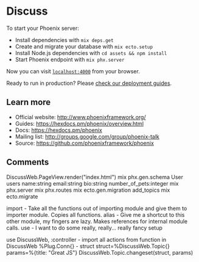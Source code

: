 # Discuss

To start your Phoenix server:

  * Install dependencies with `mix deps.get`
  * Create and migrate your database with `mix ecto.setup`
  * Install Node.js dependencies with `cd assets && npm install`
  * Start Phoenix endpoint with `mix phx.server`

Now you can visit [`localhost:4000`](http://localhost:4000) from your browser.

Ready to run in production? Please [check our deployment guides](https://hexdocs.pm/phoenix/deployment.html).

## Learn more

  * Official website: http://www.phoenixframework.org/
  * Guides: https://hexdocs.pm/phoenix/overview.html
  * Docs: https://hexdocs.pm/phoenix
  * Mailing list: http://groups.google.com/group/phoenix-talk
  * Source: https://github.com/phoenixframework/phoenix

## Comments

DiscussWeb.PageView.render("index.html")
mix phx.gen.schema User users name:string email:string bio:string number_of_pets:integer
mix phx.server
mix phx.routes
mix ecto.gen.migration add_topics
mix ecto.migrate

import - Take all the functions out of importing module and give them to importer module. Copies all functions.
alias - Give me a shortcut to this other module, my fingers are lazy. Makes references for internal module calls.
use - I want to do some really, really... really fancy setup

use DiscussWeb, :controller - import all actions from function in DiscussWeb
%Plug.Conn{} - struct
struct=%DiscussWeb.Topic{}
params=%{title: "Great JS"}
DiscussWeb.Topic.changeset(struct, params)